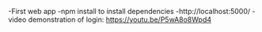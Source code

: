 -First web app
-npm install to install dependencies
-http://localhost:5000/
-video demonstration of login: https://youtu.be/P5wA8o8Wpd4

